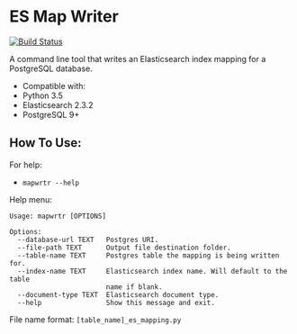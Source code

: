# ES Map Writer

[![Build Status](https://travis-ci.org/Tuss4/es-map-writer.svg?branch=master)](https://travis-ci.org/Tuss4/es-map-writer)

A command line tool that writes an Elasticsearch index mapping for a PostgreSQL database.

+ Compatible with:
 + Python 3.5
 + Elasticsearch 2.3.2
 + PostgreSQL 9+

## How To Use:

 For help:  
 + `mapwrtr --help`

 Help menu:
 ```
 Usage: mapwrtr [OPTIONS]

 Options:
   --database-url TEXT   Postgres URI.
   --file-path TEXT      Output file destination folder.
   --table-name TEXT     Postgres table the mapping is being written for.
   --index-name TEXT     Elasticsearch index name. Will default to the table
                         name if blank.
   --document-type TEXT  Elasticsearch document type.
   --help                Show this message and exit.
 ```

 File name format: `[table_name]_es_mapping.py`
